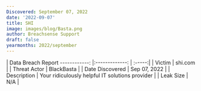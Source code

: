 ```yaml
---
Discovered: September 07, 2022
date: '2022-09-07'
title: SHI
image: images/blog/Basta.png
author: Breachsense Support
draft: false
yearmonths: 2022/september
---
```



| Data Breach Report
------------:     |:-------------:    | :-----:|
| Victim      | shi.com      | 
| Threat Actor      | BlackBasta      | 
| Date Discovered      | Sep 07, 2022      | 
| Description      | Your ridiculously helpful IT solutions provider      | 
| Leak Size      | N/A      | 

